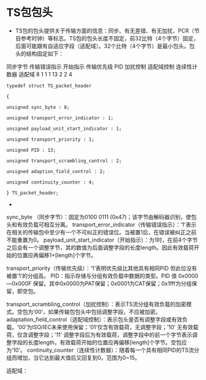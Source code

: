 
# TS包包头

- TS包的包头提供关于传输方面的信息：同步、有无差错、有无加扰、PCR（节目参考时钟）等标志。TS包的包头长度不固定，前32比特（4个字节）固定，后面可能跟有自适应字段（适配域）。32个比特（4个字节）是最小包头。包头的结构固定如下：

同步字节    传输错误指示  开始指示  传输优先级  PID   加扰控制  适配域控制  连续性计数器  适配域
 8             1          1         1       13     2        2             4 

```
typedef struct TS_packet_header

{

unsigned sync_byte : 8;

unsigned transport_error_indicator : 1;

unsigned payload_unit_start_indicator : 1;

unsigned transport_priority : 1;

unsigned PID : 13;

unsigned transport_scrambling_control : 2;

unsigned adaption_field_control : 2;

unsigned continuity_counter : 4;

} TS_packet_header;
```


- 
sync_byte （同步字节）：固定为0100 0111 (0x47)；该字节由解码器识别，使包头和有效负载可相互分离。
transport_error_indicator（传输错误指示）：‘1’表示在相关的传输包中至少有一个不可纠正的错误位。当被置1后，在错误被纠正之前不能重置为0。
payload_unit_start_indicator（开始指示）：为1时，在前4个字节之后会有一个调整字节，其的数值为后面调整字段的长度length。因此有效载荷开始的位置应再偏移1+[length]个字节。

transport_priority（传输优先级）：‘1’表明优先级比其他具有相同PID 但此位没有被置‘1’的分组高。
PID：指示存储与分组有效负载中数据的类型。PID 值 0x0000—0x000F 保留。其中0x0000为PAT保留；0x0001为CAT保留；0x1fff为分组保留，即空包。

transport_scrambling_control（加扰控制）：表示TS流分组有效负载的加密模式。空包为‘00’，如果传输包包头中包括调整字段，不应被加密。
adaptation_field_control（适配域控制）：表示包头是否有调整字段或有效负载。‘00’为ISO/IEC未来使用保留；‘01’仅含有效载荷，无调整字段；‘10’ 无有效载荷，仅含调整字段；‘11’ 调整字段后为有效载荷，调整字段中的前一个字节表示调整字段的长度length，有效载荷开始的位置应再偏移[length]个字节。空包应为‘10’。
continuity_counter（连续性计数器）：随着每一个具有相同PID的TS流分组而增加，当它达到最大值后又回复到0。范围为0~15。

适配域：